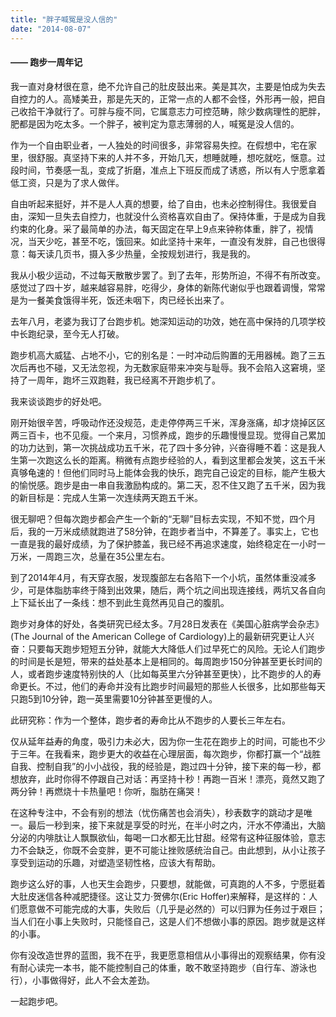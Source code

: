 ```yaml
---
title: "胖子喊冤是没人信的"
date: "2014-08-07"
---
```


#### —— 跑步一周年记

我一直对身材很在意，绝不允许自己的肚皮鼓出来。美是其次，主要是怕成为失去自控力的人。高矮美丑，那是先天的，正常一点的人都不会怪，外形再一般，把自己收拾干净就行了。可胖与瘦不同，它属意志力可控范畴，除少数病理性的肥胖，肥都是因为吃太多。一个胖子，被判定为意志薄弱的人，喊冤是没人信的。

作为一个自由职业者，一人独处的时间很多，非常容易失控。在假想中，宅在家里，很舒服。真坚持下来的人并不多，开始几天，想睡就睡，想吃就吃，惬意。过段时间，节奏感一乱，变成了折磨，准点上下班反而成了诱惑，所以有人宁愿拿着低工资，只是为了求人做伴。

自由听起来挺好，并不是人人真的想要，给了自由，也未必控制得住。我很爱自由，深知一旦失去自控力，也就没什么资格喜欢自由了。保持体重，于是成为自我约束的化身。采了最简单的办法，每天固定在早上9点来钟称体重，胖了，视情况，当天少吃，甚至不吃，饿回来。如此坚持十来年，一直没有发胖，自己也很得意：每天读几页书，摄入多少热量，全按规划进行，我是我的。

我从小极少运动，不过每天散散步罢了。到了去年，形势所迫，不得不有所改变。感觉过了四十岁，越来越容易胖，吃得少，身体的新陈代谢似乎也跟着调慢，常常是为一餐美食饿得半死，饭还未咽下，肉已经长出来了。

去年八月，老婆为我订了台跑步机。她深知运动的功效，她在高中保持的几项学校中长跑纪录，至今无人打破。

跑步机高大威猛、占地不小，它的别名是：一时冲动后购置的无用器械。跑了三五次后再也不碰，又无法忽视，为无数家庭带来冲突与耻辱。我不会陷入这窘境，坚持了一周年，跑坏三双跑鞋，我已经离不开跑步机了。

我来谈谈跑步的好处吧。

刚开始很辛苦，呼吸动作还没规范，走走停停两三千米，浑身涨痛，却才烧掉区区两三百卡，也不见瘦。一个来月，习惯养成，跑步的乐趣慢慢显现。觉得自己累加的功力达到，第一次挑战成功五千米，花了四十多分钟，兴奋得睡不着：这是我人生第一次跑这么长的距离。稍微有点跑步经验的人，看到这里都会发笑，这五千米真够龟速的！但他们同时马上能体会我的快乐，跑完自己设定的目标，能产生极大的愉悦感。跑步是由一串自我激励构成的。第二天，忍不住又跑了五千米，因为我的新目标是：完成人生第一次连续两天跑五千米。

很无聊吧？但每次跑步都会产生一个新的“无聊”目标去实现，不知不觉，四个月后，我的一万米成绩就跑进了58分钟，在跑步者当中，不算差了。事实上，它也一直是我的最好成绩，为了保护膝盖，我已经不再追求速度，始终稳定在一小时一万米，一周跑三次，总量在35公里左右。

到了2014年4月，有天穿衣服，发现腹部左右各陷下一个小坑，虽然体重没减多少，可是体脂肪率终于降到出效果，随后，两个坑之间出现连接线，两坑又各自向上下延长出了一条线：想不到此生竟然再见自己的腹肌。

跑步对身体的好处，各类研究已经太多。7月28日发表在《美国心脏病学会杂志》(The Journal of the American College of Cardiology)上的最新研究更让人兴奋：只要每天跑步短短五分钟，就能大大降低人们过早死亡的风险。无论人们跑步的时间是长是短，带来的益处基本上是相同的。每周跑步150分钟甚至更长时间的人，或者跑步速度特别快的人（比如每英里六分钟甚至更快），比不跑步的人的寿命更长。不过，他们的寿命并没有比跑步时间最短的那些人长很多，比如那些每天只跑5到10分钟，跑一英里需要10分钟甚至更慢的人。

此研究称：作为一个整体，跑步者的寿命比从不跑步的人要长三年左右。

仅从延年益寿的角度，吸引力未必大，因为你一生花在跑步上的时间，可能也不少于三年。在我看来，跑步更大的收益在心理层面，每次跑步，你都打赢一个“战胜自我、控制自我”的小小战役，我的经验是，跑过四十分钟，接下来的每一秒，都想放弃，此时你得不停跟自己对话：再坚持十秒！再跑一百米！漂亮，竟然又跑了两分钟！再燃烧十卡热量吧！你听，脂肪在痛哭！

在这种专注中，不会有别的想法（忧伤痛苦也会消失），秒表数字的跳动才是唯一。最后一秒到来，接下来就是享受的时光，在半小时之内，汗水不停涌出，大脑分泌的内啡肽让人飘飘欲仙，每喝一口水都无比甘甜。经常有这种征服体验，意志力不会缺乏，你既不会变胖，更不可能让挫败感统治自己。由此想到，从小让孩子享受到运动的乐趣，对塑造坚韧性格，应该大有帮助。

跑步这么好的事，人也天生会跑步，只要想，就能做，可真跑的人不多，宁愿挺着大肚皮迷信各种减肥捷径。这让艾力·贺佛尔(Eric Hoffer)来解释，是这样的：人们愿意做不可能完成的大事，失败后（几乎是必然的）可以归罪为任务过于艰巨；当人们在小事上失败时，只能怪自己，这是人们不想做小事的原因。跑步就是这样的小事。

你有没改造世界的蓝图，我不在乎，我更愿意相信从小事得出的观察结果，你有没有耐心读完一本书，能不能控制自己的体重，敢不敢坚持跑步（自行车、游泳也行），小事做得好，此人不会太差劲。

一起跑步吧。
